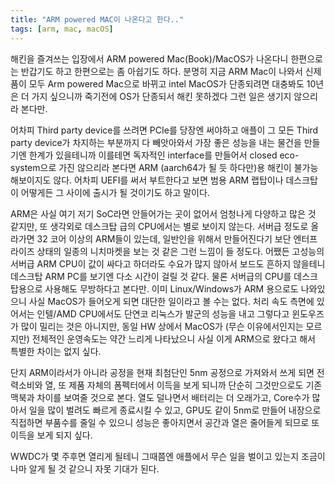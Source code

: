```yaml
---
title: "ARM powered MAC이 나온다고 한다.."
tags: [arm, mac, macOS]
---
```


해킨을 즐겨쓰는 입장에서 ARM powered Mac(Book)/MacOS가 나온다니 한편으로는 반갑기도 하고 한편으로는 좀 아쉽기도 하다. 분명히 지금 ARM Mac이 나와서 신제품이 모두 Arm powered Mac으로 바뀌고 intel MacOS가 단종되려면 대충봐도 10년은 더 가지 싶으니까 죽기전에 OS가 단종되서 해킨 못하겠다 그런 일은 생기지 않으리라 본다만.

어차피 Third party device를 쓰려면 PCIe를 당장엔 써야하고 애플이 그 모든 Third party device가 차지하는 부분까지 다 빼앗아와서 가장 좋은 성능을 내는 물건을 만들기엔 한계가 있을테니까 이를테면 독자적인 interface를 만들어서 closed eco-system으로 가진 않으리라 본다면 ARM (aarch64가 될 듯 하다만)용 해킨이 불가능해보이지도 않다. 어차피 UEFI를 써서 부트한다고 보면 범용 ARM 랩탑이나 데스크탑이 어떻게든 그 사이에 출시가 될 것이기도 하고 말이다.

ARM은 사실 여기 저기 SoC라면 안들어가는 곳이 없어서 엄청나게 다양하고 많은 것 같지만, 또 생각외로 데스크탑 급의 CPU에서는 별로 보이지 않는다. 서버급 정도로 올라가면 32 코어 이상의 ARM들이 있는데, 일반인을 위해서 만들어진다기 보단 엔터프라이즈 상태의 일종의 니치마켓을 보는 것 같은 그런 느낌이 들 정도다. 어쨌든 고성능의 서버급 ARM CPU이 값이 싸다고 하더라도 수요가 많지 않아서 보드도 흔하지 않을테니 데스크탑 ARM PC를 보기엔 다소 시간이 걸릴 것 같다. 물론 서버급의 CPU를 데스크탑용으로 사용해도 무방하다고 본다만. 이미 Linux/Windows가 ARM 용으로도 나와있으니 사실 MacOS가 들어오게 되면 대단한 일이라고 볼 수는 없다. 처리 속도 측면에 있어서는 인텔/AMD CPU에서도 단연코 리눅스가 발군의 성능을 내고 그렇다고 윈도우즈가 많이 밀리는 것은 아니지만, 동일 HW 상에서 MacOS가 (무슨 이유에서인지는 모르지만) 전체적인 운영속도는 약간 느리게 나타났으니 사실 이게 ARM으로 왔다고 해서 특별한 차이는 없지 싶다. 

단지 ARM이라서가 아니라 공정을 현재 최첨단인 5nm 공정으로 가져와서 쓰게 되면 전력소비와 열, 또 제품 자체의 폼펙터에서 이득을 보게 되니까 단순히 그것만으로도 기존 맥북과 차이를 보여줄 것으로 본다. 열도 덜나면서 배터리는 더 오래가고, Core수가 많아서 일을 많이 벌려도 빠르게 종료시킬 수 있고, GPU도 같이 5nm로 만들어 내장으로 직접하면 부품수를 줄일 수 있으니 성능은 좋아지면서 공간과 열은 줄어들게 되므로 또 이득을 보게 되지 싶다.

WWDC가 몇 주후면 열리게 될테니 그때쯤엔 애플에서 무슨 일을 벌이고 있는지 조금이나마 알게 될 것 같으니 자못 기대가 된다.